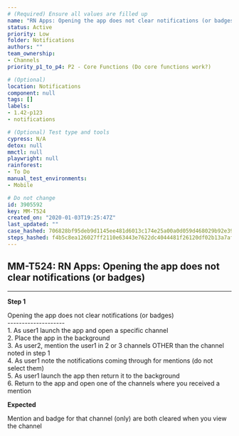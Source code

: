 ```yaml
---
# (Required) Ensure all values are filled up
name: "RN Apps: Opening the app does not clear notifications (or badges)"
status: Active
priority: Low
folder: Notifications
authors: ""
team_ownership: 
- Channels
priority_p1_to_p4: P2 - Core Functions (Do core functions work?)

# (Optional)
location: Notifications
component: null
tags: []
labels: 
- 1.42-p123
- notifications

# (Optional) Test type and tools
cypress: N/A
detox: null
mmctl: null
playwright: null
rainforest: 
- To Do
manual_test_environments: 
- Mobile

# Do not change
id: 3905592
key: MM-T524
created_on: "2020-01-03T19:25:47Z"
last_updated: ""
case_hashed: 706828bf95deb9d1145ee481d6013c174e25a00a0d059d468029b92e396d358d181ce8babfbc25bce7814ac36891a0e6
steps_hashed: f4b5c8ea126027ff2110e63443e7622dc4044481f26120df02b13a7afd5b2a64846a42727dc8a8c14ced8c2d453ca4c2
---
```


<!-- (Auto-generated) Based on frontmatter's "key" and "name" -->

## MM-T524: RN Apps: Opening the app does not clear notifications (or badges)

---

**Step 1**

Opening the app does not clear notifications (or badges)\
\--------------------\
1\. As user1 launch the app and open a specific channel\
2\. Place the app in the background\
3\. As user2, mention the user1 in 2 or 3 channels OTHER than the channel noted in step 1\
4\. As user1 note the notifications coming through for mentions (do not select them)\
5\. As user1 launch the app then return it to the background\
6\. Return to the app and open one of the channels where you received a mention

**Expected**

Mention and badge for that channel (only) are both cleared when you view the channel

